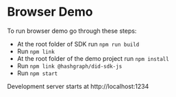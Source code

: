 # Browser Demo

To run browser demo go through these steps:
- At the root folder of SDK run `npm run build`
- Run `npm link`
- At the root folder of the demo project run `npm install`
- Run `npm link @hashgraph/did-sdk-js`
- Run `npm start`

Development server starts at http://localhost:1234

